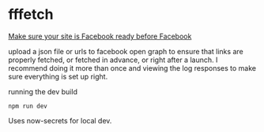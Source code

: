 # fffetch

[Make sure your site is Facebook ready before Facebook](https://medium.com/the-couch/fffetch-make-sure-your-site-is-facebook-ready-before-facebook-d7c8741c8417)

upload a json file or urls to facebook open graph to ensure that links are properly fetched, or fetched in advance, or right after a launch. I recommend doing it more than once and viewing the log responses to make sure everything is set up right.


running the dev build

```
npm run dev
```

Uses now-secrets for local dev.
